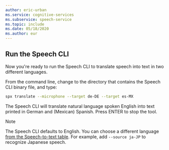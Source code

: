 ```yaml
---
author: eric-urban
ms.service: cognitive-services
ms.subservice: speech-service
ms.topic: include
ms.date: 05/18/2020
ms.author: eur
---
```



## Run the Speech CLI

Now you're ready to run the Speech CLI to translate speech into text in two different languages.

From the command line, change to the directory that contains the Speech CLI binary file, and type:

```bash
spx translate --microphone --target de-DE --target es-MX
```

The Speech CLI will translate natural language spoken English into text printed in German and (Mexican) Spanish.
Press ENTER to stop the tool.

> [!NOTE]
> The Speech CLI defaults to English. You can choose a different language [from the Speech-to-text table](../../../../language-support.md).
> For example, add `--source ja-JP` to recognize Japanese speech.
